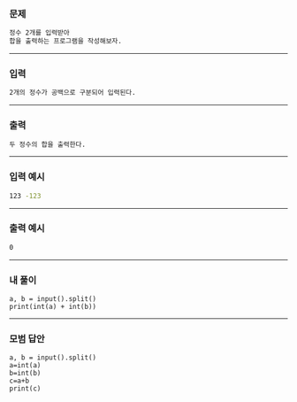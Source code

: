 ### 문제 
```sh
정수 2개를 입력받아
합을 출력하는 프로그램을 작성해보자.
```
***

### 입력
```sh
2개의 정수가 공백으로 구분되어 입력된다.
```
***

### 출력 
```sh
두 정수의 합을 출력한다.
```
***

### 입력 예시
```sh
123 -123
```
***

### 출력 예시
```sh
0
```
***

### 내 풀이
~~~
a, b = input().split()
print(int(a) + int(b))
~~~
***

### 모범 답안
~~~
a, b = input().split()
a=int(a)
b=int(b)
c=a+b
print(c)
~~~
